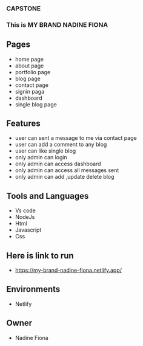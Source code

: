 ### CAPSTONE

### This is MY BRAND NADINE FIONA

## Pages
- home page
- about page
- portfolio page
- blog page
- contact page
- signin paga
- dashboard
- single blog page

## Features
- user can sent a message to me via contact page
- user can add a comment to any blog
- user can like single blog  
- only admin can login
- only admin can access dashboard
- only admin can access all  messages sent
- only admin can add ,update delete blog

## Tools and Languages
- Vs code
- NodeJs
- Html
- Javascript
- Css

## Here is link to run
- https://my-brand-nadine-fiona.netlify.app/

## Environments
- Netlify

## Owner
- Nadine Fiona


